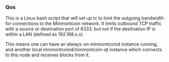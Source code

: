 ### Qos ###

This is a Linux bash script that will set up tc to limit the outgoing bandwidth for connections to the Minmontcoin network. It limits outbound TCP traffic with a source or destination port of 8333, but not if the destination IP is within a LAN (defined as 192.168.x.x).

This means one can have an always-on minmontcoind instance running, and another local minmontcoind/minmontcoin-qt instance which connects to this node and receives blocks from it.
